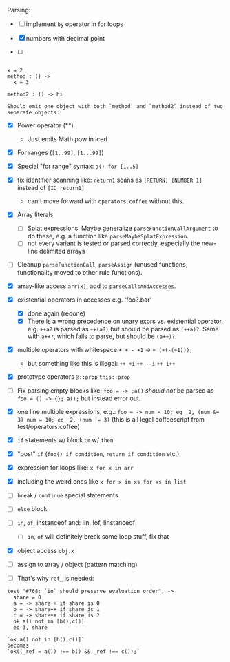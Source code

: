 Parsing:

- [ ] implement `by` operator in for loops

- [x] numbers with decimal point

- [ ]
```

x = 2
method : () ->
  x = 3

method2 : () -> hi

```
    Should emit one object with both `method` and `method2` instead of two separate objects.

- [x] Power operator (**)
    - Just emits Math.pow in iced

- [x] For ranges (`[1..99]`, `[1...99]`)
- [x] Special "for range" syntax:
  `a() for [1..5]`

- [x] fix identifier scanning like:
    `return1` scans as `[RETURN] [NUMBER 1]` instead of `[ID return1]`
    - can't move forward with `operators.coffee` without this.

- [x] Array literals
    - [ ] Splat expressions. Maybe generalize `parseFunctionCallArgument` to do
      these, e.g. a function like `parseMaybeSplatExpression`.
    - [ ] not every variant is tested or parsed correctly, especially the
      new-line delimited arrays

- [ ] Cleanup `parseFunctionCall`, `parseAssign` (unused functions,
  functionality moved to other rule functions).

- [x] array-like access `arr[x]`, add to `parseCallsAndAccesses`.

- [x] existential operators in accesses e.g. 'foo?.bar'
    - [x] done again (redone)
    - [x] There is a wrong precedence on unary exprs vs. existential operator, e.g.
        `++a?` is parsed as `++(a?)` but should be parsed as `(++a)?`.
        Same with `a++?`, which fails to parse, but should be `(a++)?`.

- [x] multiple operators with whitespace
        `+ + - +1` -> `+ (+(-(+1)));`
    - but something like this is illegal:
        `++ +i`
        `++ --i`
        `++ i++`

- [x] prototype operators
        `@::prop`
        `this::prop`

- [ ] Fix parsing empty blocks like:
    `foo = -> ;a()`
    *should not* be parsed as `foo = () -> {}; a();` but instead error out.

- [x] one line multiple expressions, e.g.:
        ```
            foo = ->
                num = 10; eq  2, (num &= 3)
                num = 10; eq  2, (num |= 3)
        ```
        (this is all legal coffeescript from test/operators.coffee)

- [x] `if` statements w/ block or w/ `then`
- [x] "post" `if` (`foo() if condition`, `return if condition` etc.)
- [x] expression for loops like:
    `x for x in arr`
- [x] including the weird ones like
    `x for x in xs for xs in list`
- [ ] `break` / `continue` special statements
- [ ] `else` block

- [ ] `in`, `of`, instanceof and: !in, !of, !instanceof
    - [ ] `in`, `of` will definitely break some loop stuff, fix that

- [x] object access `obj.x`
- [ ] assign to array / object (pattern matching)

- [ ] That's why `ref_` is needed:
```
test "#768: `in` should preserve evaluation order", ->
  share = 0
  a = -> share++ if share is 0
  b = -> share++ if share is 1
  c = -> share++ if share is 2
  ok a() not in [b(),c()]
  eq 3, share
```
    `ok a() not in [b(),c()]`
    becomes
    `ok((_ref = a()) !== b() && _ref !== c());`